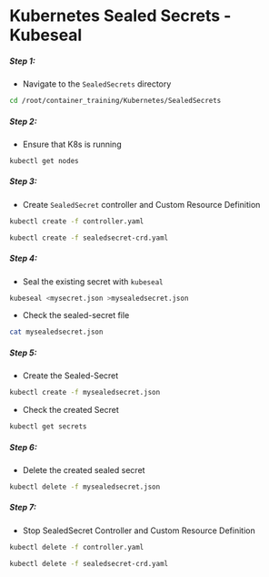 # Kubernetes Sealed Secrets - Kubeseal

##### Step 1:

* Navigate to the `SealedSecrets` directory

```bash
cd /root/container_training/Kubernetes/SealedSecrets
```

##### Step 2:

* Ensure that K8s is running

```bash
kubectl get nodes
```

##### Step 3:

* Create `SealedSecret` controller and Custom Resource Definition

```bash
kubectl create -f controller.yaml

kubectl create -f sealedsecret-crd.yaml
```

##### Step 4:

* Seal the existing secret with `kubeseal`

```bash
kubeseal <mysecret.json >mysealedsecret.json
```

* Check the sealed-secret file 

```bash
cat mysealedsecret.json
```

##### Step 5:

* Create the Sealed-Secret

```bash
kubectl create -f mysealedsecret.json
```

* Check the created Secret

```bash
kubectl get secrets
```


##### Step 6:

* Delete the created sealed secret 

```bash
kubectl delete -f mysealedsecret.json
```


##### Step 7:

* Stop SealedSecret Controller and Custom Resource Definition

```bash
kubectl delete -f controller.yaml

kubectl delete -f sealedsecret-crd.yaml
```